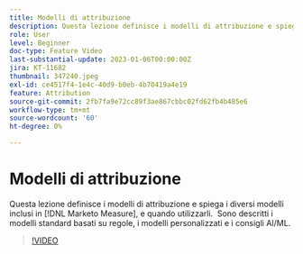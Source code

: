 ```yaml
---
title: Modelli di attribuzione
description: Questa lezione definisce i modelli di attribuzione e spiega i diversi modelli inclusi in [!DNL Marketo Measure], e quando utilizzarli.  Sono descritti i modelli standard basati su regole, i modelli personalizzati e i consigli AI/ML.
role: User
level: Beginner
doc-type: Feature Video
last-substantial-update: 2023-01-06T00:00:00Z
jira: KT-11682
thumbnail: 347240.jpeg
exl-id: ce4517f4-1e4c-40d9-b0eb-4b70419a4e19
feature: Attribution
source-git-commit: 2fb7fa9e72cc89f3ae867cbbc02fd62fb4b485e6
workflow-type: tm+mt
source-wordcount: '60'
ht-degree: 0%

---
```


# Modelli di attribuzione

Questa lezione definisce i modelli di attribuzione e spiega i diversi modelli inclusi in [!DNL Marketo Measure], e quando utilizzarli.  Sono descritti i modelli standard basati su regole, i modelli personalizzati e i consigli AI/ML.

>[!VIDEO](https://video.tv.adobe.com/v/347240/?quality=12&learn=on)
